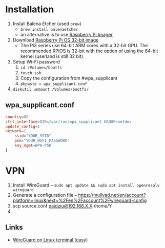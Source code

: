 # Installation
1. Install Balena Etcher (used `brew`)
	- `brew install balenaetcher`
	- an alternative is to use [Raspberry Pi Imager](https://www.raspberrypi.com/software/)
2.  Download [Raspberry Pi OS 32-bit image](https://www.raspberrypi.com/software/operating-systems/#raspberry-pi-os-32-bit)
	- The Pi3 series use 64-bit ARM cores with a 32-bit GPU. The recommended RPiOS is 32-bit with the option of using the 64-bit kernel (userland is still 32 bit). 
3. Setup Wi-Fi password
	1. `cd /Volumes/bootfs`
	2. `touch ssh`
	3. Copy the configuration from #wpa_supplicant
	4. `pbpaste > wpa_supplicant.conf`
4. `diskutil unmount /Volumes/bootfs/`
## wpa_supplicant.conf
```makefile
country=US
ctrl_interface=DIR=/var/run/wpa_supplicant GROUP=netdev
update_config=1
network={
    ssid="YOUR_SSID"
    psk="YOUR_WIFI_PASSWORD"
    key_mgmt=WPA-PSK
}
```


# VPN
1. Install WireGuard – `sudo apt update && sudo apt install openresolv wireguard`
2. Generate a configuration file – https://mullvad.net/en/account?platform=linux&next=%2Fen%2Faccount%2Fwireguard-config
3. scp source.conf pajdziu@192.168.X.X:/home/Y
4. 
   
## Links
- [WireGuard on Linux terminal (easy)](https://mullvad.net/en/help/easy-wireguard-mullvad-setup-linux/)